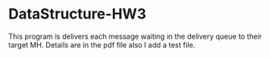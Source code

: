 # DataStructure-HW3
This program is delivers each message waiting in the delivery queue to their target MH.
Details are in the pdf file also I add a test file.
